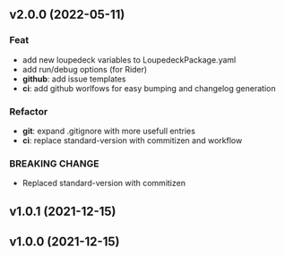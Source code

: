 ## v2.0.0 (2022-05-11)

### Feat

- add new loupedeck variables to LoupedeckPackage.yaml
- add run/debug options (for Rider)
- **github**: add issue templates
- **ci**: add github worlfows for easy bumping and changelog generation

### Refactor

- **git**: expand .gitignore with more usefull entries
- **ci**: replace standard-version with commitizen and workflow

### BREAKING CHANGE

- Replaced standard-version with commitizen

## v1.0.1 (2021-12-15)

## v1.0.0 (2021-12-15)
